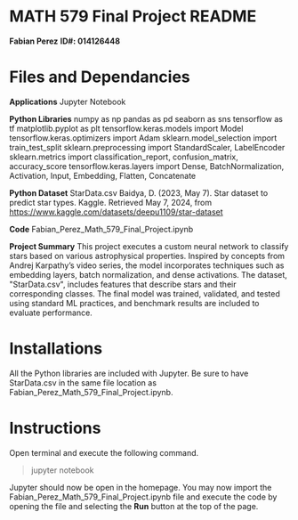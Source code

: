 # MATH 579 Final Project README

**Fabian Perez**
**ID#: 014126448**

# Files and Dependancies

**Applications**
Jupyter Notebook

**Python Libraries**
numpy as np
pandas as pd
seaborn as sns
tensorflow as tf
matplotlib.pyplot as plt
tensorflow.keras.models import Model
tensorflow.keras.optimizers import Adam
sklearn.model_selection import train_test_split
sklearn.preprocessing import StandardScaler, LabelEncoder
sklearn.metrics import classification_report, confusion_matrix, accuracy_score
tensorflow.keras.layers import Dense, BatchNormalization, Activation, Input, Embedding, Flatten, Concatenate

**Python Dataset**
StarData.csv 
Baidya, D. (2023, May 7). Star dataset to predict star types. Kaggle. Retrieved May 7, 2024, from https://www.kaggle.com/datasets/deepu1109/star-dataset 

**Code**
Fabian_Perez_Math_579_Final_Project.ipynb

**Project Summary**
This project executes a custom neural network to classify stars based on various astrophysical properties. Inspired by concepts from Andrej Karpathy’s video series, the model incorporates techniques such as embedding layers, batch normalization, and dense activations. The dataset, "StarData.csv", includes features that describe stars and their corresponding classes. The final model was trained, validated, and tested using standard ML practices, and benchmark results are included to evaluate performance. 

# Installations

All the Python libraries are included with Jupyter. Be sure to have StarData.csv in the same file location as Fabian_Perez_Math_579_Final_Project.ipynb.

# Instructions

Open terminal and execute the following command.

>jupyter notebook

Jupyter should now be open in the homepage. You may now import the Fabian_Perez_Math_579_Final_Project.ipynb file and execute the code by opening the file and selecting the **Run** button at the top of the page. 


